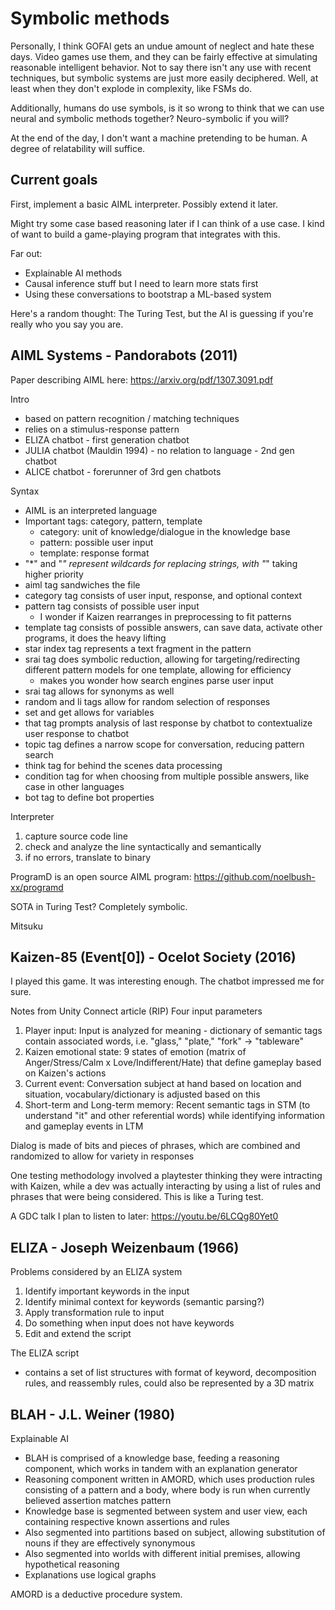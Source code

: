 # Symbolic methods

Personally, I think GOFAI gets an undue amount of neglect and hate these days.
Video games use them, and they can be fairly effective at simulating reasonable
intelligent behavior. Not to say there isn't any use with recent techniques, but
symbolic systems are just more easily deciphered. Well, at least when they don't
explode in complexity, like FSMs do.

Additionally, humans do use symbols, is it so wrong to think that we can use
neural and symbolic methods together? Neuro-symbolic if you will?

At the end of the day, I don't want a machine pretending to be human. 
A degree of relatability will suffice.

## Current goals

First, implement a basic AIML interpreter.
Possibly extend it later.

Might try some case based reasoning later if I can think of a use case.
I kind of want to build a game-playing program that integrates with this.


Far out:

- Explainable AI methods
- Causal inference stuff but I need to learn more stats first
- Using these conversations to bootstrap a ML-based system

Here's a random thought: The Turing Test, but the AI is guessing if you're
really who you say you are.

## AIML Systems - Pandorabots (2011)
Paper describing AIML here: https://arxiv.org/pdf/1307.3091.pdf

Intro

- based on pattern recognition / matching techniques
- relies on a stimulus-response pattern
- ELIZA chatbot - first generation chatbot
- JULIA chatbot (Mauldin 1994) - no relation to language - 2nd gen chatbot
- ALICE chatbot - forerunner of 3rd gen chatbots

Syntax

- AIML is an interpreted language
- Important tags: category, pattern, template
    - category: unit of knowledge/dialogue in the knowledge base
    - pattern: possible user input
    - template: response format
- "*" and "_" represent wildcards for replacing strings, with "_" taking higher
priority
- aiml tag sandwiches the file
- category tag consists of user input, response, and optional context
- pattern tag consists of possible user input
    - I wonder if Kaizen rearranges in preprocessing to fit patterns
- template tag consists of possible answers, can save data,
activate other programs, it does the heavy lifting
- star index tag represents a text fragment in the pattern
- srai tag does symbolic reduction, allowing for targeting/redirecting
different pattern models for one template, allowing for efficiency
    - makes you wonder how search engines parse user input
- srai tag allows for synonyms as well
- random and li tags allow for random selection of responses
- set and get allows for variables
- that tag prompts analysis of last response by chatbot to contextualize user
response to chatbot
- topic tag defines a narrow scope for conversation, reducing pattern search
- think tag for behind the scenes data processing
- condition tag for when choosing from multiple possible answers, like case in
other languages
- bot tag to define bot properties

Interpreter
1. capture source code line
2. check and analyze the line syntactically and semantically
3. if no errors, translate to binary

ProgramD is an open source AIML program: https://github.com/noelbush-xx/programd


SOTA in Turing Test? Completely symbolic.

Mitsuku

## Kaizen-85 (Event[0]) - Ocelot Society (2016)

I played this game. It was interesting enough.
The chatbot impressed me for sure.

Notes from Unity Connect article (RIP)
Four input parameters

1. Player input: Input is analyzed for meaning - dictionary of semantic tags 
contain associated words, i.e. "glass," "plate," "fork" -> "tableware"
2. Kaizen emotional state: 9 states of emotion (matrix of Anger/Stress/Calm x
 Love/Indifferent/Hate) that define gameplay based on Kaizen's actions
3. Current event: Conversation subject at hand based on location and situation,
vocabulary/dictionary is adjusted based on this
4. Short-term and Long-term memory: Recent semantic tags in STM (to understand 
"it" and other referential words) while identifying information and gameplay 
events in LTM

Dialog is made of bits and pieces of phrases, which are combined and randomized 
to allow for variety in responses

One testing methodology involved a playtester thinking they were intracting 
with Kaizen, while a dev was actually interacting by using a list of rules and 
phrases that were being considered. This is like a Turing test.

A GDC talk I plan to listen to later: https://youtu.be/6LCQg80Yet0

## ELIZA - Joseph Weizenbaum (1966)

Problems considered by an ELIZA system

1. Identify important keywords in the input
2. Identify minimal context for keywords (semantic parsing?)
3. Apply transformation rule to input
4. Do something when input does not have keywords
5. Edit and extend the script

The ELIZA script

- contains a set of list structures with format of keyword, decomposition rules,
and reassembly rules, could also be represented by a 3D matrix


## BLAH - J.L. Weiner (1980)

Explainable AI

- BLAH is comprised of a knowledge base, feeding a reasoning component, which
works in tandem with an explanation generator
- Reasoning component written in AMORD, which uses production rules consisting
of a pattern and a body, where body is run when currently believed assertion
matches pattern
- Knowledge base is segmented between system and user view, each containing
respective known assertions and rules
- Also segmented into partitions based on subject, allowing substitution of
nouns if they are effectively synonymous
- Also segmented into worlds with different initial premises,
allowing hypothetical reasoning
- Explanations use logical graphs

AMORD is a deductive procedure system.